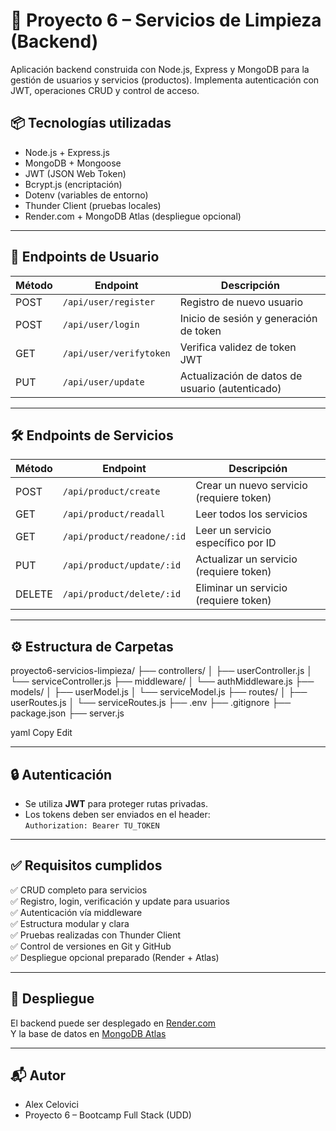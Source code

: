 # 🧼 Proyecto 6 – Servicios de Limpieza (Backend)

Aplicación backend construida con Node.js, Express y MongoDB para la gestión de usuarios y servicios (productos). Implementa autenticación con JWT, operaciones CRUD y control de acceso.

## 📦 Tecnologías utilizadas

- Node.js + Express.js
- MongoDB + Mongoose
- JWT (JSON Web Token)
- Bcrypt.js (encriptación)
- Dotenv (variables de entorno)
- Thunder Client (pruebas locales)
- Render.com + MongoDB Atlas (despliegue opcional)

---

## 👥 Endpoints de Usuario

| Método | Endpoint                 | Descripción                                 |
|--------|--------------------------|---------------------------------------------|
| POST   | `/api/user/register`     | Registro de nuevo usuario                   |
| POST   | `/api/user/login`        | Inicio de sesión y generación de token      |
| GET    | `/api/user/verifytoken`  | Verifica validez de token JWT               |
| PUT    | `/api/user/update`       | Actualización de datos de usuario (autenticado) |

---

## 🛠️ Endpoints de Servicios

| Método  | Endpoint                        | Descripción                                     |
|---------|----------------------------------|-------------------------------------------------|
| POST    | `/api/product/create`           | Crear un nuevo servicio (requiere token)        |
| GET     | `/api/product/readall`          | Leer todos los servicios                        |
| GET     | `/api/product/readone/:id`      | Leer un servicio específico por ID              |
| PUT     | `/api/product/update/:id`       | Actualizar un servicio (requiere token)         |
| DELETE  | `/api/product/delete/:id`       | Eliminar un servicio (requiere token)           |

---

## ⚙️ Estructura de Carpetas

proyecto6-servicios-limpieza/
├── controllers/
│ ├── userController.js
│ └── serviceController.js
├── middleware/
│ └── authMiddleware.js
├── models/
│ ├── userModel.js
│ └── serviceModel.js
├── routes/
│ ├── userRoutes.js
│ └── serviceRoutes.js
├── .env
├── .gitignore
├── package.json
├── server.js

yaml
Copy
Edit

---

## 🔒 Autenticación

- Se utiliza **JWT** para proteger rutas privadas.
- Los tokens deben ser enviados en el header:  
  `Authorization: Bearer TU_TOKEN`

---

## ✅ Requisitos cumplidos

✅ CRUD completo para servicios  
✅ Registro, login, verificación y update para usuarios  
✅ Autenticación vía middleware  
✅ Estructura modular y clara  
✅ Pruebas realizadas con Thunder Client  
✅ Control de versiones en Git y GitHub  
✅ Despliegue opcional preparado (Render + Atlas)

---

## 🚀 Despliegue

El backend puede ser desplegado en [Render.com](https://render.com)  
Y la base de datos en [MongoDB Atlas](https://www.mongodb.com/cloud/atlas)

---

## 📬 Autor

- Alex Celovici  
- Proyecto 6 – Bootcamp Full Stack (UDD)
